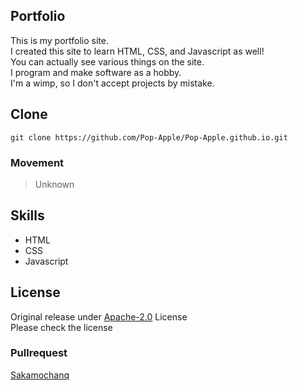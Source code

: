 ## Portfolio

This is my portfolio site.  
I created this site to learn HTML, CSS, and Javascript as well!  
You can actually see various things on the site.  
I program and make software as a hobby.  
I'm a wimp, so I don't accept projects by mistake.  

## Clone

```
git clone https://github.com/Pop-Apple/Pop-Apple.github.io.git
```

### Movement

> Unknown

## Skills

* HTML
* CSS
* Javascript

## License

Original release under [Apache-2.0](https://github.com/Pop-Apple/Pop-Apple.github.io/blob/master/LICENSE) License  
Please check the license

### Pullrequest

[Sakamochanq](https://github.com/Sakamochanq)